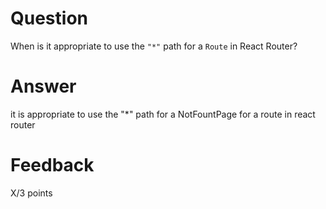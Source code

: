 # Question

When is it appropriate to use the `"*"` path for a `Route` in React Router?

# Answer

it is appropriate to use the "*" path for a NotFountPage for a route in react router 
 

# Feedback

X/3 points